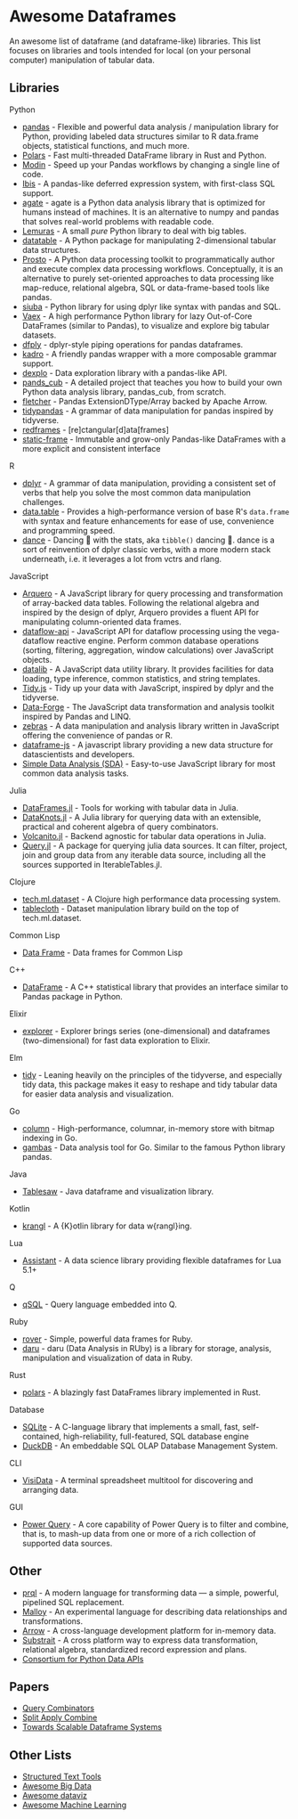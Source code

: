 # Awesome Dataframes

An awesome list of dataframe (and dataframe-like) libraries. This list focuses on libraries and tools intended for local (on your personal computer) manipulation of tabular data.

## Libraries

Python
- [pandas](https://github.com/pandas-dev/pandas) - Flexible and powerful data analysis / manipulation library for Python, providing labeled data structures similar to R data.frame objects, statistical functions, and much more.
- [Polars](https://github.com/pola-rs/polars) - Fast multi-threaded DataFrame library in Rust and Python.
- [Modin](https://github.com/modin-project/modin) - Speed up your Pandas workflows by changing a single line of code.
- [Ibis](https://github.com/ibis-project/ibis) - A pandas-like deferred expression system, with first-class SQL support.
- [agate](https://github.com/wireservice/agate) - agate is a Python data analysis library that is optimized for humans instead of machines. It is an alternative to numpy and pandas that solves real-world problems with readable code.
- [Lemuras](https://github.com/AivanF/Lemuras) - A small *pure* Python library to deal with big tables.
- [datatable](https://github.com/h2oai/datatable) - A Python package for manipulating 2-dimensional tabular data structures.
- [Prosto](https://github.com/prostodata/prosto) - A Python data processing toolkit to programmatically author and execute complex data processing workflows. Conceptually, it is an alternative to purely set-oriented approaches to data processing like map-reduce, relational algebra, SQL or data-frame-based tools like pandas.
- [siuba](https://github.com/machow/siuba) - Python library for using dplyr like syntax with pandas and SQL.
- [Vaex](https://github.com/vaexio/vaex) - A high performance Python library for lazy Out-of-Core DataFrames (similar to Pandas), to visualize and explore big tabular datasets.
- [dfply](https://github.com/kieferk/dfply) - dplyr-style piping operations for pandas dataframes.
- [kadro](https://github.com/koaning/kadro) - A friendly pandas wrapper with a more composable grammar support.
- [dexplo](https://github.com/dexplo/dexplo) - Data exploration library with a pandas-like API.
- [pands_cub](https://github.com/tdpetrou/pandas_cub) - A detailed project that teaches you how to build your own Python data analysis library, pandas_cub, from scratch.
- [fletcher](https://github.com/xhochy/fletcher) - Pandas ExtensionDType/Array backed by Apache Arrow.
- [tidypandas](https://github.com/talegari/tidypandas) - A grammar of data manipulation for pandas inspired by tidyverse.
- [redframes](https://github.com/maxhumber/redframes) - [re]ctangular[d]ata[frames]
- [static-frame](https://github.com/InvestmentSystems/static-frame) - Immutable and grow-only Pandas-like DataFrames with a more explicit and consistent interface

R
- [dplyr](https://github.com/tidyverse/dplyr) - A grammar of data manipulation, providing a consistent set of verbs that help you solve the most common data manipulation challenges.
- [data.table](https://github.com/Rdatatable/data.table) - Provides a high-performance version of base R's `data.frame` with syntax and feature enhancements for ease of use, convenience and programming speed.
- [dance](https://github.com/romainfrancois/dance) - Dancing 💃 with the stats, aka `tibble()` dancing 🕺. dance is a sort of reinvention of dplyr classic verbs, with a more modern stack underneath, i.e. it leverages a lot from vctrs and rlang.

JavaScript
- [Arquero](https://github.com/uwdata/arquero) - A JavaScript library for query processing and transformation of array-backed data tables. Following the relational algebra and inspired by the design of dplyr, Arquero provides a fluent API for manipulating column-oriented data frames.
- [dataflow-api](https://github.com/vega/dataflow-api) - JavaScript API for dataflow processing using the vega-dataflow reactive engine. Perform common database operations (sorting, filtering, aggregation, window calculations) over JavaScript objects.
- [datalib](https://github.com/vega/datalib) - A JavaScript data utility library. It provides facilities for data loading, type inference, common statistics, and string templates.
- [Tidy.js](https://github.com/pbeshai/tidy) - Tidy up your data with JavaScript, inspired by dplyr and the tidyverse.
- [Data-Forge](https://github.com/data-forge/data-forge-ts) - The JavaScript data transformation and analysis toolkit inspired by Pandas and LINQ.
- [zebras](https://github.com/nickslevine/zebras) - A data manipulation and analysis library written in JavaScript offering the convenience of pandas or R.
- [dataframe-js](https://github.com/Gmousse/dataframe-js) - A javascript library providing a new data structure for datascientists and developers.
- [Simple Data Analysis (SDA)](https://github.com/nshiab/simple-data-analysis.js) - Easy-to-use JavaScript library for most common data analysis tasks.

Julia
- [DataFrames.jl](https://github.com/JuliaData/DataFrames.jl) - Tools for working with tabular data in Julia.
- [DataKnots.jl](https://github.com/rbt-lang/DataKnots.jl) - A Julia library for querying data with an extensible, practical and coherent algebra of query combinators.
- [Volcanito.jl](https://github.com/johnmyleswhite/Volcanito.jl) - Backend agnostic for tabular data operations in Julia.
- [Query.jl](https://github.com/queryverse/Query.jl) - A package for querying julia data sources. It can filter, project, join and group data from any iterable data source, including all the sources supported in IterableTables.jl.

Clojure
- [tech.ml.dataset](https://github.com/techascent/tech.ml.dataset) - A Clojure high performance data processing system.
- [tablecloth](https://github.com/scicloj/tablecloth) - Dataset manipulation library build on the top of tech.ml.dataset.

Common Lisp
- [Data Frame](https://github.com/Lisp-Stat/data-frame) - Data frames for Common Lisp

C++
- [DataFrame](https://github.com/hosseinmoein/DataFrame) - A C++ statistical library that provides an interface similar to Pandas package in Python.

Elixir
- [explorer](https://github.com/elixir-nx/explorer) - Explorer brings series (one-dimensional) and dataframes (two-dimensional) for fast data exploration to Elixir.

Elm
- [tidy](https://github.com/gicentre/tidy) - Leaning heavily on the principles of the tidyverse, and especially tidy data, this package makes it easy to reshape and tidy tabular data for easier data analysis and visualization.

Go
- [column](https://github.com/kelindar/column) - High-performance, columnar, in-memory store with bitmap indexing in Go.
- [gambas](https://github.com/jpoly1219/gambas) - Data analysis tool for Go. Similar to the famous Python library pandas.

Java
- [Tablesaw](https://github.com/jtablesaw/tablesaw) - Java dataframe and visualization library.

Kotlin
- [krangl](https://github.com/holgerbrandl/krangl) - A {K}otlin library for data w{rangl}ing.

Lua
- [Assistant](https://github.com/coalio/Assistant) - A data science library providing flexible dataframes for Lua 5.1+

Q
- [qSQL](https://code.kx.com/q/basics/qsql/) - Query language embedded into Q.

Ruby
- [rover](https://github.com/ankane/rover) - Simple, powerful data frames for Ruby.
- [daru](https://github.com/SciRuby/daru) - daru (Data Analysis in RUby) is a library for storage, analysis, manipulation and visualization of data in Ruby.

Rust
- [polars](https://github.com/ritchie46/polars) - A blazingly fast DataFrames library implemented in Rust.

Database
- [SQLite](https://sqlite.org/index.html) - A C-language library that implements a small, fast, self-contained, high-reliability, full-featured, SQL database engine
- [DuckDB](https://github.com/cwida/duckdb) - An embeddable SQL OLAP Database Management System.

CLI
- [VisiData](https://github.com/saulpw/visidata) - A terminal spreadsheet multitool for discovering and arranging data.

GUI
- [Power Query](https://docs.microsoft.com/en-us/powerquery-m) - A core capability of Power Query is to filter and combine, that is, to mash-up data from one or more of a rich collection of supported data sources.

## Other
- [prql](https://github.com/prql/prql) - A modern language for transforming data — a simple, powerful, pipelined SQL replacement.
- [Malloy](https://github.com/looker-open-source/malloy) - An experimental language for describing data relationships and transformations.
- [Arrow](https://github.com/apache/arrow) - A cross-language development platform for in-memory data.
- [Substrait](https://github.com/substrait-io/substrait) - A cross platform way to express data transformation, relational algebra, standardized record expression and plans.
- [Consortium for Python Data APIs](https://data-apis.org/)

## Papers
- [Query Combinators](https://github.com/rbt-lang/rbt-paper)
- [Split Apply Combine](https://www.jstatsoft.org/article/view/v040i01)
- [Towards Scalable Dataframe Systems](https://arxiv.org/pdf/2001.00888.pdf)

## Other Lists
- [Structured Text Tools](https://github.com/dbohdan/structured-text-tools)
- [Awesome Big Data](https://github.com/onurakpolat/awesome-bigdata)
- [Awesome dataviz](https://github.com/fasouto/awesome-dataviz)
- [Awesome Machine Learning](https://github.com/josephmisiti/awesome-machine-learning)
